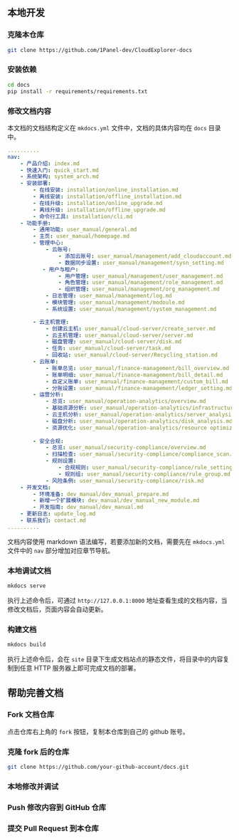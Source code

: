 ## 本地开发

### 克隆本仓库

```bash
git clone https://github.com/1Panel-dev/CloudExplorer-docs
```

### 安装依赖

```bash
cd docs
pip install -r requirements/requirements.txt
```

### 修改文档内容

本文档的文档结构定义在 `mkdocs.yml` 文件中，文档的具体内容均在 `docs` 目录中。
```yaml
..........
nav:
    - 产品介绍: index.md
    - 快速入门: quick_start.md
    - 系统架构: system_arch.md
    - 安装部署:
        - 在线安装: installation/online_installation.md
        - 离线安装: installation/offline_installation.md
        - 在线升级: installation/online_upgrade.md
        - 离线升级: installation/offline_upgrade.md
        - 命令行工具: installation/cli.md
    - 功能手册:
        - 通用功能: user_manual/general.md
        - 主页: user_manual/homepage.md
        - 管理中心:
            - 云账号: 
                - 添加云账号: user_manual/management/add_cloudaccount.md
                - 数据同步设置: user_manual/management/sysn_setting.md
           - 用户与租户: 
                - 用户管理: user_manual/management/user_management.md
                - 角色管理: user_manual/management/role_management.md
                - 组织管理: user_manual/management/org_management.md
            - 日志管理: user_manual/management/log.md
            - 模块管理: user_manual/management/modoule.md
            - 系统设置: user_manual/management/system_management.md

        - 云主机管理:
            - 创建云主机: user_manual/cloud-server/create_server.md
            - 云主机管理: user_manual/cloud-server/server.md
            - 磁盘管理: user_manual/cloud-server/disk.md
            - 任务: user_manual/cloud-server/task.md
            - 回收站: user_manual/cloud-server/Recycling_station.md
        - 云账单:
            - 账单总览: user_manual/finance-management/bill_overview.md
            - 账单明细: user_manual/finance-management/bill_detail.md
            - 自定义账单: user_manual/finance-management/custom_bill.md
            - 分账设置: user_manual/finance-management/ledger_setting.md 
        - 运营分析:
            - 总览: user_manual/operation-analytics/overview.md
            - 基础资源分析: user_manual/operation-analytics/infrastructure_analysis.md
            - 云主机分析: user_manual/operation-analytics/server_analysis.md
            - 磁盘分析: user_manual/operation-analytics/disk_analysis.md
            - 资源优化: user_manual/operation-analytics/resource optimization.md
     
        - 安全合规:
            - 总览: user_manual/security-compliance/overview.md
            - 扫描检查: user_manual/security-compliance/compliance_scan.md
            - 规则设置: 
                - 合规规则: user_manual/security-compliance/rule_setting.md
                - 规则组: user_manual/security-compliance/rule_group.md
            - 风险条例: user_manual/security-compliance/risk.md
    - 开发文档:
        - 环境准备: dev_manual/dev_manual_prepare.md
        - 新增一个扩展模块: dev_manual/dev_manual_new_module.md
        - 开发指南: dev_manual/dev_manual.md
    - 更新日志: update_log.md
    - 联系我们: contact.md
..........
```

文档内容使用 markdown 语法编写，若要添加新的文档，需要先在 `mkdocs.yml` 文件中的 `nav` 部分增加对应章节导航。

### 本地调试文档

```bash
mkdocs serve
```

执行上述命令后，可通过 `http://127.0.0.1:8000` 地址查看生成的文档内容，当修改文档后，页面内容会自动更新。

### 构建文档

```bash
mkdocs build
```

执行上述命令后，会在 `site` 目录下生成文档站点的静态文件，将目录中的内容复制到任意 HTTP 服务器上即可完成文档的部署。

## 帮助完善文档

### Fork 文档仓库

点击仓库右上角的 `fork` 按钮，复制本仓库到自己的 github 账号。

### 克隆 fork 后的仓库

```bash
git clone https://github.com/your-github-account/docs.git
```

### 本地修改并调试

### Push 修改内容到 GitHub 仓库

### 提交 Pull Request 到本仓库
